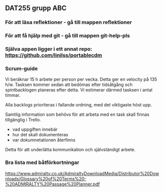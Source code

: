 ## DAT255 grupp ABC

### För att läsa reflektioner - gå till mappen reflektioner

### För att få hjälp med git - gå till mappen git-help-pls

### Själva appen ligger i ett annat repo: https://github.com/linilss/portablecdm


### Scrum-guide

Vi beräknar 15 h arbete per person per vecka. Detta ger en velocity på 135 h/w.
Tasksen kommer sedan att bedömas efter tidsåtgång och spintbacklogen planeras efter detta.
Vi estimerar därmed tasksen i antal timmar.

Alla backlogs prioriteras i fallande ordning, med det viktigaste höst upp.

Samtlig information som behövs för att arbeta med en task skall finnas tillgänglig i Trello.

- vad uppgiften innebär
- hur det skall dokumenteras
- var dokumnetationen återfinns

Detta för att underlätta kommunikation och självständigt arbete. 


### Bra lista med båtförkortningar
https://www.admiralty.co.uk/AdmiraltyDownloadMedia/Distributor%20Downloads/Glossary%20of%20Terms%20-%20ADMIRALTY%20Passage%20Planner.pdf

